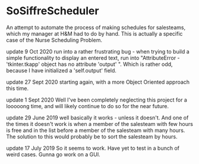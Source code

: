 # SoSiffreScheduler
An attempt to automate the process of making schedules for salesteams, which my manager at H&M had to do by hand. This is actually a specific case of the Nurse Scheduling Problem.


update 9 Oct 2020
run into a rather frustrating bug - when trying to build a simple functionality to display an entered text, run into
"AttributeError - 'tkinter.tkapp' object has no attribute 'output' ". 
Which is rather odd, because I have initialized a 'self.output' field.  

update 27 Sept 2020
starting again, with a more Object Oriented approach this time. 

update 1 Sept 2020
Well I've been completely neglecting this project for a looooong time, and will likely continue to do so for the near future. 


update 29 June 2019
well basically it works - unless it doesn't.
And one of the times it doesn't work is when a member of the salesteam with few   hours is free and in the list before a member of the salesteam with many hours. 
The solution to this would probably be to sort the salesteam by hours.

update 17 July 2019
So it seems to work. Have yet to test in a bunch of weird cases. Gunna go work on a GUI.  
